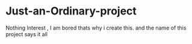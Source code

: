 # Just-an-Ordinary-project
Nothing Interest , I am bored thats why i create this.  and the name of this project says it all
